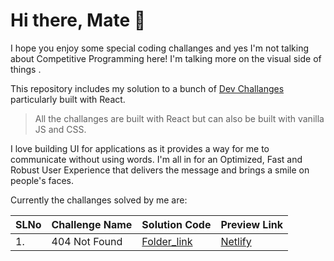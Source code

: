 # Hi there, Mate 👋

I hope you enjoy some special coding challanges and yes I'm not talking about Competitive Programming here! I'm talking more on the visual side of things . 

This repository includes my solution to a bunch of [Dev Challanges](https://devchallenges.io/) particularly built with React. 

> All the challanges are  built with React but can also be built with vanilla JS and CSS. 

I love building UI for applications as it provides a way for me to communicate without using words. I'm all in for an Optimized, Fast and Robust User Experience that delivers the message and brings a smile on people's faces.



Currently the challanges solved by me are:

|**SLNo**| **Challenge Name** | **Solution Code**| **Preview Link**|
|----------| -------------------| -----------------|------------------|
1.| 404 Not Found   | [Folder_link](https://github.com/abhu-A-J/Dev-Challenges/tree/master/404NotFound) | [Netlify](https://happy-hawking-f20605.netlify.app/)

